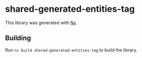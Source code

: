 # shared-generated-entities-tag

This library was generated with [Nx](https://nx.dev).

## Building

Run `nx build shared-generated-entities-tag` to build the library.
